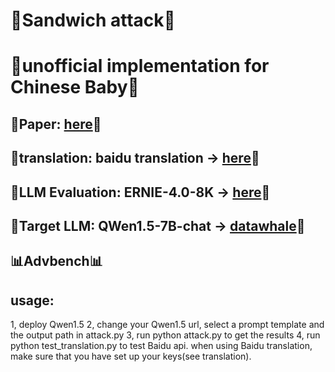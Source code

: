 # 🥪Sandwich attack🥪 
# 🧒unofficial implementation for Chinese Baby🧒

## 📑Paper: [here](https://arxiv.org/pdf/2404.07242)📑
## 🤖translation: baidu translation -> [here](https://cloud.baidu.com)🤖
## 🤖LLM Evaluation: ERNIE-4.0-8K -> [here](https://cloud.baidu.com)🤖
## 🚀Target LLM: QWen1.5-7B-chat -> [datawhale](https://www.codewithgpu.com/i/datawhalechina/self-llm/self-llm-Qwen1.5)🚀
## 📊Advbench📊

## usage:
1, deploy Qwen1.5
2, change your Qwen1.5 url, select a prompt template and the output path in attack.py
3, run python attack.py to get the results
4, run python test_translation.py to test Baidu api.
when using Baidu translation, make sure that you have set up your keys(see translation).


